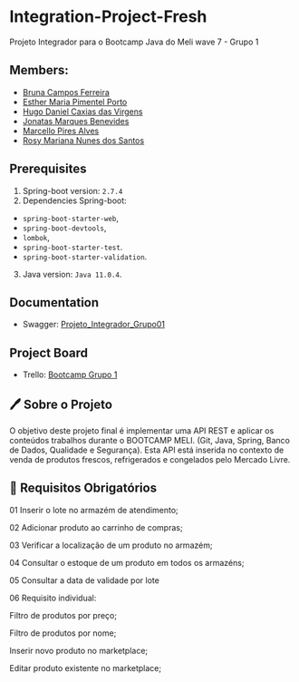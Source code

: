 # Integration-Project-Fresh
Projeto Integrador para o Bootcamp Java do Meli wave 7 - Grupo 1

## Members:
- [Bruna Campos Ferreira](https://github.com/brunacamposxx)
- [Esther Maria Pimentel Porto](https://github.com/estpimentel)
- [Hugo Daniel Caxias das Virgens](https://github.com/HugoDaniel2000MELI)
- [Jonatas Marques Benevides](https://github.com/jbenevides92)
- [Marcello Pires Alves](https://github.com/Atharr)
- [Rosy Mariana Nunes dos Santos](https://github.com/rosymarianasantos)

## Prerequisites
1. Spring-boot version: `2.7.4`
2. Dependencies Spring-boot:
- `spring-boot-starter-web`,
- `spring-boot-devtools`,
- `lombok`,
- `spring-boot-starter-test`.
- `spring-boot-starter-validation`.
3. Java version: `Java 11.0.4`.

## Documentation
- Swagger: [Projeto_Integrador_Grupo01](http://localhost:8080/swagger-ui.html#/)

## Project Board
- Trello: [Bootcamp Grupo 1](https://trello.com/b/mbVq2bS5/projeto-integrador)


## 🖊 Sobre o Projeto
O objetivo deste projeto final é implementar uma API REST e aplicar os conteúdos trabalhos durante o BOOTCAMP MELI. (Git, Java, Spring, Banco de Dados, Qualidade e Segurança).
Esta API está inserida no contexto de venda de produtos frescos, refrigerados e congelados pelo Mercado Livre.

## 📄 Requisitos Obrigatórios 

01 Inserir o lote no armazém de atendimento;

02 Adicionar produto ao carrinho de compras;

03 Verificar a localização de um produto no armazém;

04 Consultar o estoque de um produto em todos os armazéns;

05 Consultar a data de validade por lote

06 Requisito individual: 

Filtro de produtos por preço;

Filtro de produtos por nome;

Inserir novo produto no marketplace;

Editar produto existente no marketplace;

